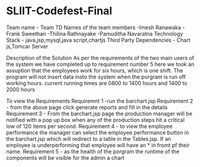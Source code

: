 # SLIIT-Codefest-Final
Team name - Team TD
Names of the team members
  -Imesh Ranawaka
  -Frank Sweethan
  -Thilina Rathnayake
  -Pamuditha Navaratna
  Technology Stack - java,jsp,mysql,java script,chartjs
  Third Party Dependencies - Chart js,Tomcar Server
  
  Description of the Solution
  As per the requirements of the two main users of the system we have completed up to requirement number 5
  here we took an assuption that the employees work for six hours, which is one shift.
  The program will not insert data insto the system when the porgram is run off working hours. current running times
  are 0800 to 1400 hours and 1400 to 2000 hours
  
  To view the Requirements
  Requiremnt 1 -run the barchart.jsp
  Requirement 2 - from the above page click generate reports and fill in the details
  Requirement 3 - From the barchart.jsp page the production manager will be notified with a pop up box 
                  when any of the production steps hit a critical low of 120 items per second.
  Requirement 4 - to view the employee performance the manager can select the employee performance button 
                  in the barchart.jsp which will redirect to a table in the Tables.jsp. If an employee is 
                  underperforming that employee will have an * in fromt pf their name.
  Requirement 5 - as the health of the porgram the runtime of the components will be visible for the admin
                  a chart
